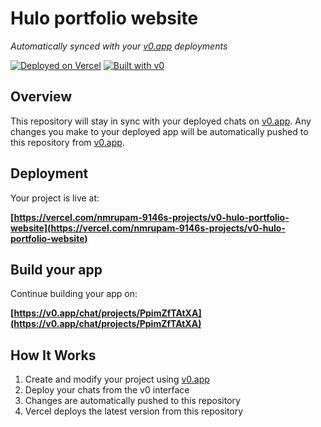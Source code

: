 # Hulo portfolio website

*Automatically synced with your [v0.app](https://v0.app) deployments*

[![Deployed on Vercel](https://img.shields.io/badge/Deployed%20on-Vercel-black?style=for-the-badge&logo=vercel)](https://vercel.com/nmrupam-9146s-projects/v0-hulo-portfolio-website)
[![Built with v0](https://img.shields.io/badge/Built%20with-v0.app-black?style=for-the-badge)](https://v0.app/chat/projects/PpimZfTAtXA)

## Overview

This repository will stay in sync with your deployed chats on [v0.app](https://v0.app).
Any changes you make to your deployed app will be automatically pushed to this repository from [v0.app](https://v0.app).

## Deployment

Your project is live at:

**[https://vercel.com/nmrupam-9146s-projects/v0-hulo-portfolio-website](https://vercel.com/nmrupam-9146s-projects/v0-hulo-portfolio-website)**

## Build your app

Continue building your app on:

**[https://v0.app/chat/projects/PpimZfTAtXA](https://v0.app/chat/projects/PpimZfTAtXA)**

## How It Works

1. Create and modify your project using [v0.app](https://v0.app)
2. Deploy your chats from the v0 interface
3. Changes are automatically pushed to this repository
4. Vercel deploys the latest version from this repository
